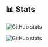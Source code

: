 ## 📊 Stats

![GitHub stats](https://github-readme-stats-takenokogoan96.vercel.app/api?username=takenokogohan96&show_icons=true&theme=github_dark)

![GitHub stats](https://github-readme-stats-takenokogoan96.vercel.app/api/top-langs?username=takenokogohan96&&show_icons=true&theme=github_dark)